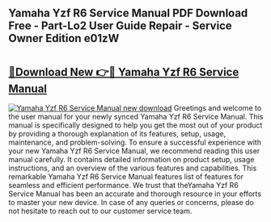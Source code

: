 ## Yamaha Yzf R6 Service Manual PDF Download Free - Part-Lo2 User Guide Repair - Service Owner Edition e01zW

# <h2><a href="http://bc85547.oget.top/?id=Yamaha+Yzf+R6+Service+Manual">🔗Download New 👉🔴 Yamaha Yzf R6 Service Manual</a></h2>

[![Yamaha Yzf R6 Service Manual new download](https://i.imgur.com/5g1atiW.png)](http://bc85547.oget.top/?id=Yamaha+Yzf+R6+Service+Manual)
Greetings and welcome to the user manual for your newly synced Yamaha Yzf R6 Service Manual. This manual is specifically designed to help you get the most out of your product by providing a thorough explanation of its features, setup, usage, maintenance, and problem-solving. To ensure a successful experience with your new Yamaha Yzf R6 Service Manual, we recommend reading this user manual carefully. It contains detailed information on product setup, usage instructions, and an overview of the various features and capabilities. This remarkable Yamaha Yzf R6 Service Manual features list of features for seamless and efficient performance. We trust that theYamaha Yzf R6 Service Manual has been an accurate and thorough resource in your efforts to master your new device. In case of any queries or concerns, please do not hesitate to reach out to our customer service team.
